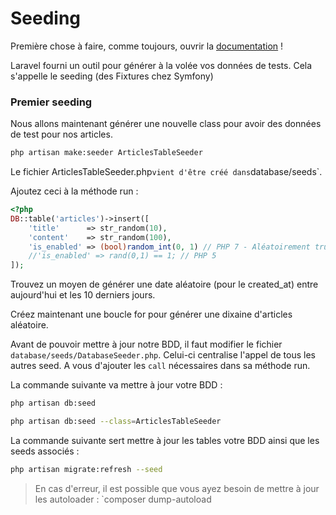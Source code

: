 # Seeding

Première chose à faire, comme toujours, ouvrir la [documentation](https://laravel.com/docs/master/seeding) !

Laravel fourni un outil pour générer à la volée vos données de tests. Cela s'appelle le seeding (des Fixtures chez Symfony)

### Premier seeding

Nous allons maintenant générer une nouvelle class pour avoir des données de test pour nos articles.

```bash
php artisan make:seeder ArticlesTableSeeder
```

Le fichier ArticlesTableSeeder.php` vient d'être créé dans `database/seeds`.

Ajoutez ceci à la méthode run :

```php
<?php
DB::table('articles')->insert([
    'title'      => str_random(10),
    'content'    => str_random(100),
    'is_enabled' => (bool)random_int(0, 1) // PHP 7 - Aléatoirement true ou false
    //'is_enabled' => rand(0,1) == 1; // PHP 5
]);
```
Trouvez un moyen de générer une date aléatoire (pour le created_at) entre aujourd'hui et les 10 derniers jours.

Créez maintenant une boucle for pour générer une dixaine d'articles aléatoire.

Avant de pouvoir mettre à jour notre BDD, il faut modifier le fichier `database/seeds/DatabaseSeeder.php`.
Celui-ci centralise l'appel de tous les autres seed. A vous d'ajouter les `call` nécessaires dans sa méthode run.

La commande suivante va mettre à jour votre BDD :

```bash
php artisan db:seed

php artisan db:seed --class=ArticlesTableSeeder
```

La commande suivante sert mettre à jour les tables votre BDD ainsi que les seeds associés :

```bash
php artisan migrate:refresh --seed
```

> En cas d'erreur, il est possible que vous ayez besoin de mettre à jour les autoloader :
> `composer dump-autoload

